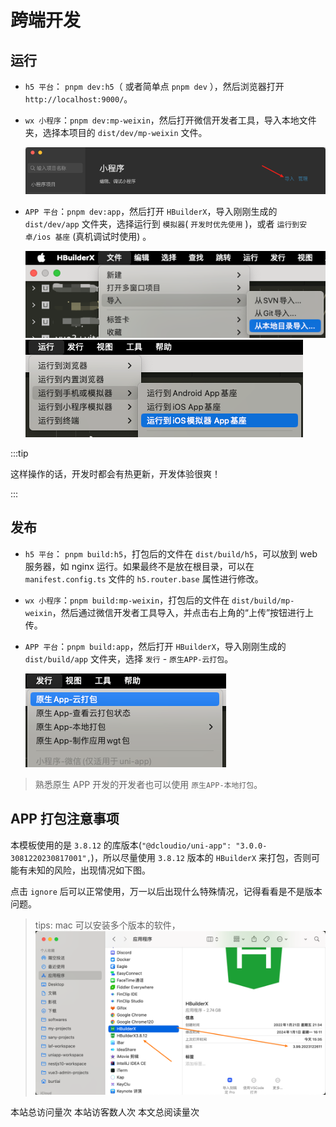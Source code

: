 # 跨端开发

## 运行

- `h5 平台`： `pnpm dev:h5`（ 或者简单点 `pnpm dev` ），然后浏览器打开 `http://localhost:9000/`。
- `wx 小程序`：`pnpm dev:mp-weixin`，然后打开微信开发者工具，导入本地文件夹，选择本项目的 `dist/dev/mp-weixin` 文件。

  ![Alt text](./screenshots/image-3.png)

- `APP 平台`：`pnpm dev:app`，然后打开 `HBuilderX`，导入刚刚生成的 `dist/dev/app` 文件夹，选择运行到 `模拟器`( `开发时优先使用` )，或者 `运行到安卓/ios 基座` (真机调试时使用) 。

  ![Alt text](./screenshots/image-4.png)
  ![Alt text](./screenshots/image-5.png)

:::tip

这样操作的话，开发时都会有热更新，开发体验很爽！

:::

## 发布

- `h5 平台`： `pnpm build:h5`，打包后的文件在 `dist/build/h5`，可以放到 web 服务器，如 nginx 运行。如果最终不是放在根目录，可以在 `manifest.config.ts` 文件的 `h5.router.base` 属性进行修改。
- `wx 小程序`：`pnpm build:mp-weixin`，打包后的文件在 `dist/build/mp-weixin`，然后通过微信开发者工具导入，并点击右上角的“上传”按钮进行上传。
- `APP 平台`：`pnpm build:app`，然后打开 `HBuilderX`，导入刚刚生成的 `dist/build/app` 文件夹，选择 `发行` - `原生APP-云打包`。

  ![Alt text](./screenshots/image-8.png)

> 熟悉原生 APP 开发的开发者也可以使用 `原生APP-本地打包`。

## **APP 打包注意事项**

本模板使用的是 `3.8.12` 的库版本(`"@dcloudio/uni-app": "3.0.0-3081220230817001",`)，所以尽量使用 `3.8.12` 版本的 `HBuilderX` 来打包，否则可能有未知的风险，出现情况如下图。

点击 `ignore` 后可以正常使用，万一以后出现什么特殊情况，记得看看是不是版本问题。

> tips: mac 可以安装多个版本的软件，
> ![multiple-version](./screenshots/multiple-version.png)

<div class='busuanzi_container'>
    <span id="busuanzi_container_site_pv">
    本站总访问量<span id="busuanzi_value_site_pv"></span>次
    </span>
    <span id="busuanzi_container_site_uv">
    本站访客数<span id="busuanzi_value_site_uv"></span>人次
    </span>
    <span id="busuanzi_container_page_pv">
    本文总阅读量<span id="busuanzi_value_page_pv"></span>次
  </span>
</div>
